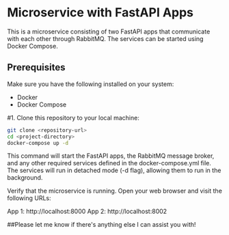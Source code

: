 # Microservice with FastAPI Apps

This is a microservice consisting of two FastAPI apps that communicate with each other through RabbitMQ. The services can be started using Docker Compose.

## Prerequisites

Make sure you have the following installed on your system:
- Docker
- Docker Compose

#1. Clone this repository to your local machine:

```bash
git clone <repository-url>
cd <project-directory>
docker-compose up -d
```

This command will start the FastAPI apps, the RabbitMQ message broker, and any other required services defined in the docker-compose.yml file. The services will run in detached mode (-d flag), allowing them to run in the background.

Verify that the microservice is running.
Open your web browser and visit the following URLs:

App 1: http://localhost:8000
App 2: http://localhost:8002

##Please let me know if there's anything else I can assist you with!



